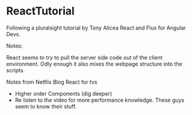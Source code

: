 # ReactTutorial

Following a pluralsight tutorial by Tony Alicea React and Flux for Angular Devs.

Notes: 

React seems to try to pull the server side code out of the client environment. 
Odly enough it also mixes the webpage structure into the scripts. 







Notes from Netflix Blog React for tvs

- Higher order Components (dig deeper)
- Re listen to the video for more performance knowledge. These guys seem to know their stuff.
